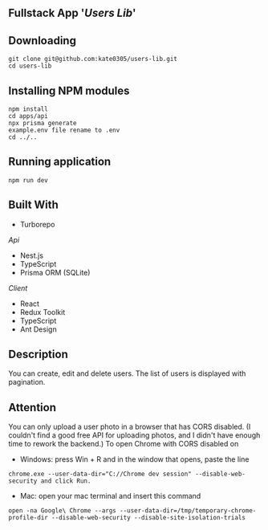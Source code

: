 ## Fullstack App '*Users Lib*'

## Downloading

```
git clone git@github.com:kate0305/users-lib.git
cd users-lib
```

## Installing NPM modules

```
npm install
cd apps/api
npx prisma generate
example.env file rename to .env
cd ../..
```

## Running application
```
npm run dev
```

## Built With
- Turborepo

*Api*
- Nest.js
- TypeScript
- Prisma ORM (SQLite)

*Client*
- React
- Redux Toolkit
- TypeScript
- Ant Design

## Description
You can create, edit and delete users.
The list of users is displayed with pagination.

## Attention
You can only upload a user photo in a browser that has CORS disabled. 
(I couldn't find a good free API for uploading photos, and I didn't have enough time to rework the backend.)
To open Chrome with CORS disabled on 
- Windows: 
press Win + R and in the window that opens, paste the line 
```
chrome.exe --user-data-dir="C://Chrome dev session" --disable-web-security and click Run.
```

- Mac:
open your mac terminal and insert this command
```
open -na Google\ Chrome --args --user-data-dir=/tmp/temporary-chrome-profile-dir --disable-web-security --disable-site-isolation-trials
```